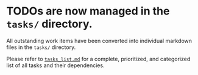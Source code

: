 # TODOs are now managed in the `tasks/` directory.

All outstanding work items have been converted into individual markdown files in the `tasks/` directory.

Please refer to [`tasks_list.md`](mdc:tasks_list.md) for a complete, prioritized, and categorized list of all tasks and their dependencies.
